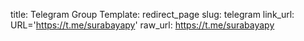 title: Telegram Group
Template: redirect_page
slug: telegram
link_url: URL='https://t.me/surabayapy'
raw_url: https://t.me/surabayapy